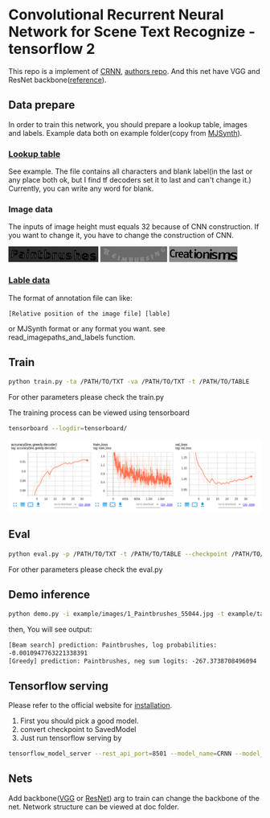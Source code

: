 # Convolutional Recurrent Neural Network for Scene Text Recognize - tensorflow 2

This repo is a implement of [CRNN](http://arxiv.org/abs/1507.05717), [authors repo](https://github.com/bgshih/crnn).
And this net have VGG and ResNet backbone([reference](http://openaccess.thecvf.com/content_ICCV_2017/papers/Cheng_Focusing_Attention_Towards_ICCV_2017_paper.pdf)).

## Data prepare

In order to train this network, you should prepare a lookup table, images and labels. Example data both on example folder(copy from [MJSynth](https://www.robots.ox.ac.uk/~vgg/data/text/)).

### [Lookup table](./example/table.txt)

See example. The file contains all characters and blank label(in the last or any place both ok, but I find tf decoders set it to last and can't change it.) Currently, you can write any word for blank.

### Image data

The inputs of image height must equals 32 because of CNN construction. If you want to change it, you have to change the construction of CNN.

![Paintbrushes](example/images/1_Paintbrushes_55044.jpg)
![Reimbursing](example/images/2_Reimbursing_64165.jpg)
![Creationisms](example/images/3_Creationisms_17934.jpg)

### [Lable data](./example/annotation.txt)

The format of annotation file can like:
```
[Relative position of the image file] [lable]
```
or MJSynth format or any format you want. see read_imagepaths_and_labels function.


## Train

```bash
python train.py -ta /PATH/TO/TXT -va /PATH/TO/TXT -t /PATH/TO/TABLE
```

For other parameters please check the train.py

The training process can be viewed using tensorboard

```bash
tensorboard --logdir=tensorboard/
```

![tensorboard](doc/tensorboard.png)

## Eval

```bash
python eval.py -p /PATH/TO/TXT -t /PATH/TO/TABLE --checkpoint /PATH/TO/CHECKPOINT
```

For other parameters please check the eval.py

## Demo inference

```bash
python demo.py -i example/images/1_Paintbrushes_55044.jpg -t example/table.txt --checkpoint example/mjsynth/
```

then, You will see output:
```
[Beam search] prediction: Paintbrushes, log probabilities: -0.0010947763221338391
[Greedy] prediction: Paintbrushes, neg sum logits: -267.3738708496094
```

## Tensorflow serving

Please refer to the official website for [installation](https://www.tensorflow.org/tfx/serving/setup).

1. First you should pick a good model.
2. convert checkpoint to SavedModel
3. Just run tensorflow serving by 
```bash
tensorflow_model_server --rest_api_port=8501 --model_name=CRNN --model_base_path="/path/to/SavedModel/"
```

## Nets

Add backbone([VGG](doc/VGG_CRNN.png) or [ResNet](doc/ResNet_CRNN.png)) arg to train can change the backbone of the net.
Network structure can be viewed at doc folder.